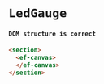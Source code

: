 # `LedGauge`

#### `DOM structure is correct`

```html
<section>
  <ef-canvas>
  </ef-canvas>
</section>

```

